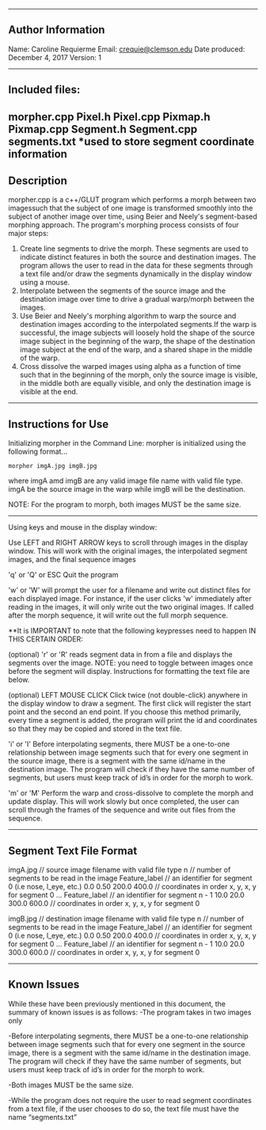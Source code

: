 -----------------------------------------------
Author Information
-----------------------------------------------
Name: Caroline Requierme
Email: crequie@clemson.edu
Date produced: December 4, 2017
Version: 1

-----------------------------------------------
Included files:
-----------------------------------------------
morpher.cpp
Pixel.h
Pixel.cpp
Pixmap.h
Pixmap.cpp
Segment.h
Segment.cpp
segments.txt *used to store segment coordinate information
-----------------------------------------------
Description
-----------------------------------------------
morpher.cpp is a c++/GLUT program which performs a morph 
between two imagessuch that the subject of one image is transformed 
smoothly into the subject of another image over time, using Beier 
and Neely's segment-based morphing approach. 
The program's morphing process consists of four major steps:
1) Create line segments to drive the morph. These segments are used to
   indicate distinct features in both the source and destination images.
   The program allows the user to read in the data for these segments
   through a text file and/or draw the segments dynamically in the 
   display window using a mouse.
2) Interpolate between the segments of the source image and the 
   destination image over time to drive a gradual warp/morph between
   the images. 
3) Use Beier and Neely's morphing algorithm to warp the source and 
   destination images according to the interpolated segments.If the 
   warp is successful, the image subjects will loosely hold the 
   shape of the source image subject in the beginning of the warp,
   the shape of the destination image subject at the end of the warp,
   and a shared shape in the middle of the warp.
4) Cross dissolve the warped images using alpha as a function of time
   such that in the beginning of the morph, only the source image is 
   visible, in the middle both are equally visible, and only the
   destination image is visible at the end.

-----------------------------------------------
Instructions for Use
-----------------------------------------------

Initializing morpher in the Command Line:
morpher is initialized using the following format...

	morpher imgA.jpg imgB.jpg

where imgA amd imgB are any valid image file name with valid
file type. imgA be the source image in the warp while imgB will
be the destination.
  
NOTE: For the program to morph, both images MUST be the same size.
************************************************
Using keys and mouse in the display window:

Use LEFT and RIGHT ARROW keys to scroll through images in
the display window. This will work with the original images,
the interpolated segment images, and the final sequence images

'q' or 'Q' or ESC
Quit the program

'w' or 'W' will prompt the user for a filename and write out distinct
files for each displayed image. For instance, if the user clicks 'w'
immediately after reading in the images, it will only write out the
two original images. If called after the morph sequence, it will write
out the full morph sequence.

**It is IMPORTANT to note that the following
keypresses need to happen IN THIS CERTAIN ORDER:

(optional) 'r' or 'R'
reads segment data in from a file and displays the
segments over the image. NOTE: you need to toggle between
images once before the segment will display.
Instructions for formatting the text file are below.

(optional) LEFT MOUSE CLICK
Click twice (not double-click) anywhere in the display
window to draw a segment. The first click will register
the start point and the second an end point. If you choose
this method primarily, every time a segment is added, the program 
will print the id and coordinates so that they may be copied and
stored in the text file.

'i' or 'I'
Before interpolating segments, there MUST be a one-to-one 
relationship between image segments such that for every 
one segment in the source image, there is a segment with 
the same id/name in the destination image. The program will 
check if they have the same number of segments, but users must 
keep track of id’s in order for the morph to work.

'm' or 'M'
Perform the warp and cross-dissolve to complete
the morph and update display. This will work slowly
but once completed, the user can scroll through
the frames of the sequence and write out files from
the sequence. 

-----------------------------------------------
Segment Text File Format
-----------------------------------------------
imgA.jpg             // source image filename with valid file type
n                    // number of segments to be read in the image
Feature_label        // an identifier for segment 0 (i.e nose, l_eye, etc.)
0.0 0.50 200.0 400.0 //  coordinates in order x, y, x, y for segment 0 
…
Feature_label         // an identifier for segment n - 1
10.0 20.0 300.0 600.0 //  coordinates in order x, y, x, y for segment 0 

imgB.jpg             // destination image filename with valid file type
n                    // number of segments to be read in the image
Feature_label        // an identifier for segment 0 (i.e nose, l_eye, etc.)
0.0 0.50 200.0 400.0 //  coordinates in order x, y, x, y for segment 0 
…
Feature_label        // an identifier for segment n - 1
10.0 20.0 300.0 600.0 //  coordinates in order x, y, x, y for segment 0 

-----------------------------------------------
Known Issues
-----------------------------------------------
While these have been previously mentioned in this
document, the summary of known issues is as follows:
-The program takes in two images only

-Before interpolating segments, there MUST be a one-to-one 
 relationship between image segments such that for every one 
 segment in the source image, there is a segment with the 
 same id/name in the destination image. The program will check 
 if they have the same number of segments, but users must keep 
 track of id’s in order for the morph to work.

-Both images MUST be the same size.
 
-While the program does not require the user to read segment 
 coordinates from a text file, if the user chooses to do so, 
 the text file must have the name “segments.txt”


